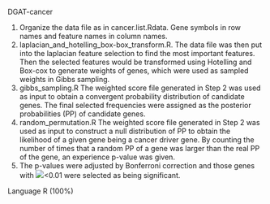 DGAT-cancer
1. Organize the data file as in cancer.list.Rdata. Gene symbols in row names and feature names in column names.
2. laplacian_and_hotelling_box-box_transform.R. 
   The data file was then put into the laplacian feature selection to find the most important features. Then the selected features would be transformed using Hotelling and Box-cox to generate weights of genes, which were used as sampled weights in Gibbs sampling.
3. gibbs_sampling.R
   The weighted score file generated in Step 2 was used as input to obtain a convergent probability distribution of candidate genes. The final selected frequencies were assigned as the posterior probabilities (PP) of candidate genes.
4. random_permutation.R
   The weighted score file generated in Step 2 was used as input to construct a null distribution of PP to obtain the likelihood of a given gene being a cancer driver gene. By counting the number of times that a random PP of a gene was larger than the real PP of the gene, an experience p-value was given. 
5. The p-values were adjusted by Bonferroni correction and those genes with ![](https://latex.codecogs.com/svg.image?p_{adj})<0.01 were selected as being significant.

Language
  R (100%)
